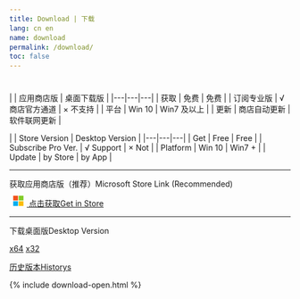 ```yaml
---
title: Download | 下载
lang: cn en
name: download
permalink: /download/
toc: false
---
```


<h1 data-mlang-text-cn="下载" data-mlang-text-en="Download"></h1>

<cn><markdown>
| | 应用商店版 | 桌面下载版 |
|---|---|---|
| 获取 | 免费 | 免费 |
| 订阅专业版 | √ 商店官方通道 | × 不支持 |
| 平台 | Win 10 | Win7 及以上 |
| 更新 | 商店自动更新 | 软件联网更新 |
</markdown></cn>

<en><markdown>
| | Store Version | Desktop Version |
|---|---|---|
| Get | Free | Free |
| Subscribe Pro Ver. | √ Support | × Not |
| Platform | Win 10 | Win7 + |
| Update | by Store | by App |
</markdown></en>

---

<cn>获取应用商店版（推荐）</cn><en>Microsoft Store Link (Recommended)</en>

<a href="https://www.microsoft.com/store/apps/9pfn5k6qxt46">
	<img src="/img/ms-logo.png" style="height: 20px; margin: -3px 5px 0 6px;">
	<span><cn>点击获取</cn><en>Get in Store</en></span>
</a>

---

<cn>下载桌面版</cn><en>Desktop Version</en>

<div style="margin: 10px 0;">
	<a class="m-color" href="/bin/OneQuick.{{site.stable-version}}.x64.zip" onclick="ga('send', 'event', 'download', 'desktop', 'x64');">x64</a>
	<a class="m-color" href="/bin/OneQuick.{{site.stable-version}}.x86.zip" onclick="ga('send', 'event', 'download', 'desktop', 'x86');">x32</a>
</div>

<p><a href="https://github.com/OneQuick/OneQuick.github.io/tree/master/bin"><cn>历史版本</cn><en>Historys</en></a></p>

{% include download-open.html %}